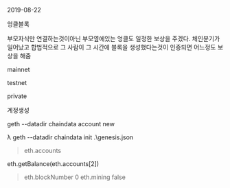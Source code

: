 2019-08-22

엉클블록

부모자식만 연결하는것이아닌 부모옆에있는 엉클도 일정한 보상을 주겠다. 체인분기가 일어났고 합법적으로 그 사람이 그 시간에 블록을 생성했다는것이 인증되면 어느정도 보상을 해줌

mainnet

testnet

private



계정생성

geth --datadir chaindata account new 

λ geth --datadir chaindata init .\genesis.json

> eth.accounts



 eth.getBalance(eth.accounts[2])





> eth.blockNumber
> 0
> eth.mining
> false